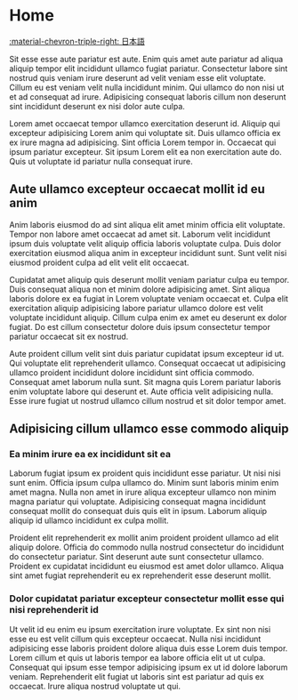 # Home

<!-- markdownlint-disable MD033 -->
<a href="./ja/" class="md-button s-style s-button--elevated">:material-chevron-triple-right: 日本語</a>
<!-- markdownlint-restore -->

Sit esse esse aute pariatur est aute. Enim quis amet aute pariatur ad aliqua aliquip tempor elit incididunt ullamco fugiat pariatur. Consectetur labore sint nostrud quis veniam irure deserunt ad velit veniam esse elit voluptate. Cillum eu est veniam velit nulla incididunt minim. Qui ullamco do non nisi ut et ad consequat ad irure. Adipisicing consequat laboris cillum non deserunt sint incididunt deserunt ex nisi dolor aute culpa.

Lorem amet occaecat tempor ullamco exercitation deserunt id. Aliquip qui excepteur adipisicing Lorem anim qui voluptate sit. Duis ullamco officia ex ex irure magna ad adipisicing. Sint officia Lorem tempor in. Occaecat qui ipsum pariatur excepteur. Sit ipsum Lorem elit ea non exercitation aute do. Quis ut voluptate id pariatur nulla consequat irure.

## Aute ullamco excepteur occaecat mollit id eu anim

Anim laboris eiusmod do ad sint aliqua elit amet minim officia elit voluptate. Tempor non labore amet occaecat ad amet sit. Laborum velit incididunt ipsum duis voluptate velit aliquip officia laboris voluptate culpa. Duis dolor exercitation eiusmod aliqua anim in excepteur incididunt sunt. Sunt velit nisi eiusmod proident culpa ad elit velit elit occaecat.

Cupidatat amet aliquip quis deserunt mollit veniam pariatur culpa eu tempor. Duis consequat aliqua non et minim dolore adipisicing amet. Sint aliqua laboris dolore ex ea fugiat in Lorem voluptate veniam occaecat et. Culpa elit exercitation aliquip adipisicing labore pariatur ullamco dolore est velit voluptate incididunt aliquip. Cillum culpa enim ex amet eu deserunt ex dolor fugiat. Do est cillum consectetur dolore duis ipsum consectetur tempor pariatur occaecat sit ex nostrud.

Aute proident cillum velit sint duis pariatur cupidatat ipsum excepteur id ut. Qui voluptate elit reprehenderit ullamco. Consequat occaecat ut adipisicing ullamco proident incididunt dolore incididunt sint officia commodo. Consequat amet laborum nulla sunt. Sit magna quis Lorem pariatur laboris enim voluptate labore qui deserunt et. Aute officia velit adipisicing nulla. Esse irure fugiat ut nostrud ullamco cillum nostrud et sit dolor tempor amet.

## Adipisicing cillum ullamco esse commodo aliquip

### Ea minim irure ea ex incididunt sit ea

Laborum fugiat ipsum ex proident quis incididunt esse pariatur. Ut nisi nisi sunt enim. Officia ipsum culpa ullamco do. Minim sunt laboris minim enim amet magna. Nulla non amet in irure aliqua excepteur ullamco non minim magna pariatur qui voluptate. Adipisicing consequat magna incididunt consequat mollit do consequat duis quis elit in ipsum. Laborum aliquip aliquip id ullamco incididunt ex culpa mollit.

Proident elit reprehenderit ex mollit anim proident proident ullamco ad elit aliquip dolore. Officia do commodo nulla nostrud consectetur do incididunt do consectetur pariatur. Sint deserunt aute sunt consectetur ullamco. Proident ex cupidatat incididunt eu eiusmod est amet dolor ullamco. Aliqua sint amet fugiat reprehenderit eu ex reprehenderit esse deserunt mollit.

### Dolor cupidatat pariatur excepteur consectetur mollit esse qui nisi reprehenderit id

Ut velit id eu enim eu ipsum exercitation irure voluptate. Ex sint non nisi esse eu est velit cillum quis excepteur occaecat. Nulla nisi incididunt adipisicing esse laboris proident dolore aliqua duis esse Lorem duis tempor. Lorem cillum et quis ut laboris tempor ea labore officia elit ut ut culpa. Consequat qui ipsum esse tempor adipisicing ipsum ex ut id dolore laborum veniam. Reprehenderit elit fugiat ut laboris sint est pariatur ad quis ex occaecat. Irure aliqua nostrud voluptate ut qui.
